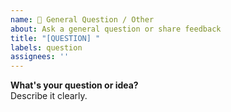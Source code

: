 ```yaml
---
name: 💬 General Question / Other
about: Ask a general question or share feedback
title: "[QUESTION] "
labels: question
assignees: ''
---
```


**What's your question or idea?**  
Describe it clearly.
